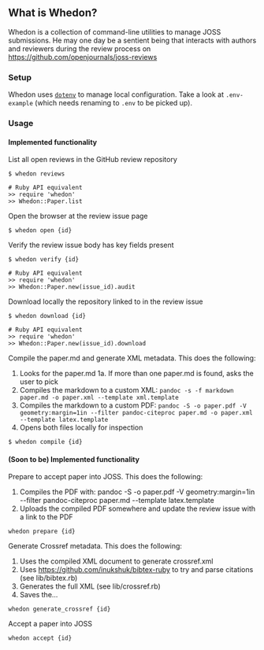 ## What is Whedon?

Whedon is a collection of command-line utilities to manage JOSS submissions. He may one day be a sentient being that interacts with authors and reviewers during the review process on https://github.com/openjournals/joss-reviews

### Setup

Whedon uses [`dotenv`](https://github.com/bkeepers/dotenv) to manage local configuration. Take a look at `.env-example` (which needs renaming to `.env` to be picked up).

### Usage

#### Implemented functionality

List all open reviews in the GitHub review repository

```
$ whedon reviews

# Ruby API equivalent
>> require 'whedon'
>> Whedon::Paper.list
```

Open the browser at the review issue page

```
$ whedon open {id}
```

Verify the review issue body has key fields present

```
$ whedon verify {id}

# Ruby API equivalent
>> require 'whedon'
>> Whedon::Paper.new(issue_id).audit
```

Download locally the repository linked to in the review issue

```
$ whedon download {id}

# Ruby API equivalent
>> require 'whedon'
>> Whedon::Paper.new(issue_id).download
```

Compile the paper.md and generate XML metadata. This does the following:
  1. Looks for the paper.md
  1a. If more than one paper.md is found, asks the user to pick
  2. Compiles the markdown to a custom XML: `pandoc -s -f markdown paper.md -o paper.xml --template xml.template`
  3. Compiles the markdown to a custom PDF: `pandoc -S -o paper.pdf -V geometry:margin=1in --filter pandoc-citeproc paper.md -o paper.xml --template latex.template`
  4. Opens both files locally for inspection

```
$ whedon compile {id}
```

#### (Soon to be) Implemented functionality

Prepare to accept paper into JOSS. This does the following:
  1. Compiles the PDF with: pandoc -S -o paper.pdf -V geometry:margin=1in --filter pandoc-citeproc paper.md --template latex.template
  2. Uploads the compiled PDF somewhere and update the review issue with a link to the PDF
```
whedon prepare {id}
```

Generate Crossref metadata. This does the following:
  1. Uses the compiled XML document to generate crossref.xml
  2. Uses https://github.com/inukshuk/bibtex-ruby to try and parse citations (see lib/bibtex.rb)
  3. Generates the full XML (see lib/crossref.rb)
  4. Saves the...

```
whedon generate_crossref {id}
```

Accept a paper into JOSS

```
whedon accept {id}
```

